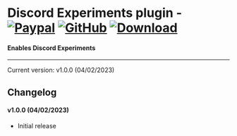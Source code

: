 # Discord Experiments plugin - [![Paypal][paypal-logo]][paypal-url] [![GitHub][github-logo]][github-url] [![Download][download-logo]][download-url]
#### Enables Discord Experiments
<hr>

Current version: v1.0.0 (04/02/2023)

## Changelog

#### v1.0.0 (04/02/2023)
* Initial release

[paypal-logo]: https://img.shields.io/static/v1?label=PayPal&message=Donate&style=flat&logo=paypal&color=blue
[paypal-url]: https://paypal.me/capnkitten

[github-logo]: https://img.shields.io/static/v1?label=GitHub&message=Sponsor&style=flat&logo=github&color=black
[github-url]: https://github.com/sponsors/CapnKitten

[download-logo]: https://img.shields.io/static/v1?label=Download&message=Plugin&style=flat&color=blue
[download-url]: https://capnkitten.github.io/BetterDiscord/Download/?plugin=DiscordExperiments

